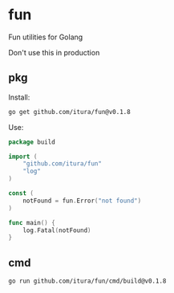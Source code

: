 # fun
Fun utilities for Golang

Don't use this in production

## pkg

Install:
```bash
go get github.com/itura/fun@v0.1.8
```

Use:

```go
package build

import (
	"github.com/itura/fun"
	"log"
)

const (
	notFound = fun.Error("not found")
)

func main() {
    log.Fatal(notFound)
}

```

## cmd

```bash
go run github.com/itura/fun/cmd/build@v0.1.8
```